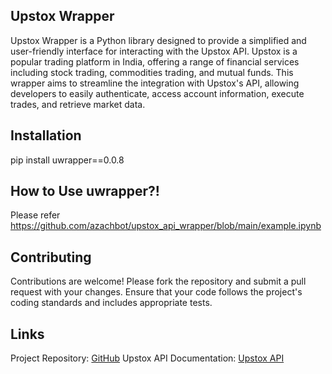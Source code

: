 Upstox Wrapper
------------
Upstox Wrapper is a Python library designed to provide a simplified and user-friendly interface for interacting with the Upstox API. Upstox is a popular trading platform in India, offering a range of financial services including stock trading, commodities trading, and mutual funds. This wrapper aims to streamline the integration with Upstox's API, allowing developers to easily authenticate, access account information, execute trades, and retrieve market data.

Installation
------------
pip install uwrapper==0.0.8

How to Use uwrapper?!
------------
Please refer https://github.com/azachbot/upstox_api_wrapper/blob/main/example.ipynb

Contributing
------------
Contributions are welcome! Please fork the repository and submit a pull request with your changes. Ensure that your code follows the project's coding standards and includes appropriate tests.

Links
------------
Project Repository: [GitHub](https://github.com/azachbot/upstox_api_wrapper)
Upstox API Documentation: [Upstox API](https://upstox.com/developer/api-documentation/open-api)
